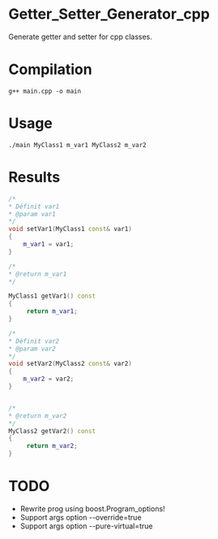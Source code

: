 # Getter_Setter_Generator_cpp
Generate getter and setter for cpp classes.

# Compilation
```g++ main.cpp -o main```

# Usage
```./main MyClass1 m_var1 MyClass2 m_var2```

# Results

```c++
/*
* Définit var1
* @param var1
*/
void setVar1(MyClass1 const& var1)
{
	m_var1 = var1;
}

/*
* @return m_var1
*/

MyClass1 getVar1() const
{
	 return m_var1;
}

/*
* Définit var2
* @param var2
*/
void setVar2(MyClass2 const& var2)
{
	m_var2 = var2;
}


/*
* @return m_var2
*/
MyClass2 getVar2() const
{
	 return m_var2;
}
```

# TODO
- Rewrite prog using boost.Program_options!
- Support args option --override=true
- Support args option --pure-virtual=true
